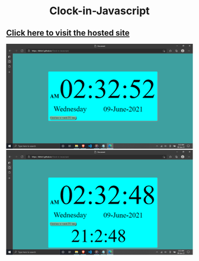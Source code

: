 # <p align="center" text-size="20px">Clock-in-Javascript</p>


## [Click here to visit the hosted site](https://4bhis1.github.io/Clock-in-Javascript/)

<img src="images/wutc.png">
<img src="images/utc.png">
